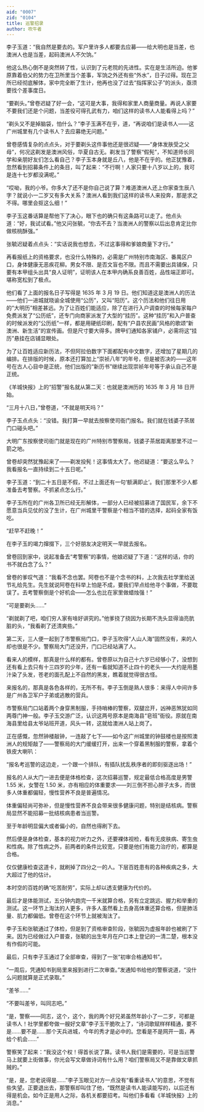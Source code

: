 ```yaml
---
aid: "0007"
zid: "0104"
title: 巡警招录
author: 吹牛者
---
```


李子玉道：“我自然是要去的。军户里许多人都要去应募——给大明也是当差，也澳洲人也是当差，起码澳洲人不欠饷。”

他这么热心倒不是突然转了性，认识到了元老院的先进性。实在是生活所迫。他爹原靠着伯父的势力在卫所里当个差事，军饷之外还有些“外水”，日子过得。现在卫所已经彻底解体，家中完全断了生计，他再也没了过去“指挥家公子”的派头，亟须要找个差事度日。

“要剃头。”曾卷迟疑了好一会，“这可是大事，我得和家里人商量商量。再说人家要不要我们还是个问题，当差役可得孔武有力，咱们这样的读书人人能看得上吗？”

“剃头又不是掉脑袋，怕什么？”李子玉满不在乎，道，“再说咱们是读书人——这广州城里有几个读书人？去应募绝无问题。”

曾卷感情复杂的点点头，对于要剃头这件事他还是很迟疑——“身体发肤受之父母”，何况这剃发是澳洲风俗，华夏自古无。剃发当了警察“假髡”，不知道师长同学和亲朋好友们怎么看自己？李子玉本身就是丘八，他是不在乎的。他正犹豫着，忽然看到招募条件上的条目，叫了起来：“不行啊！人家只要十八岁以上的，我可是连十七岁都没满呢。”

“哎呦，我的小爷。你多大了还不是你自己说了算？难道澳洲人还上你家查生辰八字？就说小一二岁又有多大关系？澳洲人看到我们这样的读书人来投奔，那是求之不得。哪里会抠这么细！”

李子玉这番话算是帮他下了决心，眼下也的确只有这条路可以走了。他点头道：“好，我试试看。”他又问张毓，“你去不去？当澳洲人的警察以后出息肯定比你做核桃酥强。”

张毓迟疑着点点头：“实话说我也想去，不过这事得和爹娘商量下才行。”

再看报纸上的资格要求，也没什么特殊的，必需是广州特别市南海区、番禺区户口，身体健康无恶疾花柳。男女不限、是否文盲也不限。而且不需要出具铺保，只要有本甲组头出具“良人证明”，证明该人在本甲内确系良善百姓，品性端正即可。堪称宽松到了极点。

他们看了上面的报名日子写得是 1635 年 3 月 19 日。他们知道这是澳洲人的历法——他们一进城就晓谕全城使用“公历”，又叫“阳历”。这个历法和他们往日用的“大明历”相差甚远。为了让百姓们能适应，除了在进行入户调查的时候每家每户免费派发了“公历纸”，还专门向商家派发了大型的“挂历”。这种“挂历”和入户普查的时候派发的“公历纸”一样，都是用硬纸印刷，配有“户县农民画”风格的歌颂“新澳洲、新生活”的宣传画。但是尺寸要大得多。牌甲们通知各家铺户，必需将这“挂历”悬挂在店铺显眼处。

为了让百姓适应新历法，不但阿拉伯数字下面都配有中文数字，还增加了星期几的编排。在排版的时候，原本还打算加上“崇祯八年”的年号，但是被否决的——这年号在古人心目中是正统，他们出版的“新历书”继续出现崇祯年号等于承认自己不是正统。

《羊城快报》上的“招警”报名就从第二天：也就是澳洲历的 1635 年 3 月 18 日开始。

“三月十八日，”曾卷道，“不就是明天吗？”

李子玉点点头：“没错。我打算一早就去按察使司衙门报名。我们就在钱婆子茶居门口碰头吧。”

大明广东按察使司衙门就是现在的广州特别市警察局，钱婆子茶居距离那里不过一箭之地。

曾卷却突然犹豫起来了——剃发投髡！这事情太大了。他迟疑道：“要这么早么？我看报名一直持续到二十五日呢。”

李子玉道：“到二十五日是不假，不过上面还有一句‘额满即止’。我们那里不少人都准备去考警察。不抓紧点怎么行。”

李子玉所在的广州各卫所已经无形解体，一部分人已经被招募进了国民军，余下不愿意当兵见仗的没了生计，在广州城里干警察是个相当不错的选择，起码全家有饭吃。

“赶早不赶晚！”

在李子玉的竭力撺掇下，三个好朋友决定明天一早就去报名。

曾卷回到家中，说起准备去“考警察”的事情，他娘迟疑了下道：“这样的话，你的书不就白念了么？”

曾卷的爹叹气道：“我看不念也罢。阿卷也不是个念书的料，上次我去社学里给送节礼给先生。先生就说阿卷在科举上怕是不成，要我们早点给他寻个事做，不要耽误了。去考警察倒是个好机会——怎么也比在家里做蜡烛强！”

“可是要剃头……”

“剃就剃了吧，咱们穷人家有啥好讲究的。”他爹挠了挠因为长期不洗头显得油亮肮脏的头，“我看剃了还清爽些。”

第二天，三人便一起到了市警察局门口，李子玉吹得“人山人海”固然没有，来的人却也很是不少。警察局大门还没开，门口已经站满了人。

看来人的模样，那真是什么样的都有。曾卷原以为自己十六岁已经够小了，没想到还有看上去只有十三四岁的少年，还有一看就知道不止四十的老头——大约是用墨汁染了头发，苍老的面孔配上不自然的黑发，瞧着就觉得很古怪。

来报名的，那真是各色各样的，无所不有。李子玉倒是熟人很多：来得人中间许多是广州各卫军户子弟或逃散的营兵。

市警察局门口站着两个身穿黑制服，手持哨棒的警察，双腿岔开，凶神恶煞犹如同两尊门神一般。李子玉交游广泛，认识这两号原本是南海县“皂班”衙役。原就在南海县里给县太爷站班开道，风头一转，这就给澳洲人站上岗了。

正在感慨，忽然钟楼敲钟，一连敲了七下——如今这广州城里的钟鼓楼也是按照澳洲人的规矩敲了——警察局的大门缓缓打开，出来一个穿着黑制服的警察，拿着个铁皮大喇叭：

“报名考巡警的这边走，一个跟一个排队，有插队扰乱秩序者的即刻驱逐出场！”

报名的人从大门一进去便是体格检查，这次招募巡警，规定最低合格高度是男警 1.55 米，女警在 1.50 米，亦有相应的体重要求——刘三倒不担心胖子太多，而很多人体重都偏轻，慢性营养不良是普遍情况。

体重偏轻尚可弥补，但是慢性营养不良会带来很多健康问题，特别是结核病。警察局显然不能招募一批结核病患者当巡警。

至于年龄明显偏大或者偏小的，自然也得刷下去。

然后便是身体检查，基本的视力听力之外，还要裸体视检，看有无皮肤病、寄生虫和性病。除了性病之外，前两者的条件比较宽，只要是他们有能力治疗的，都算是合格。

仅仅健康检查这道卡，就刷掉了四分之一的人。下层百姓患有的各种疾病之多，大大超过了他的估计。

本时空的百姓的确“吃苦耐劳”，实际上却以透支健康为代价的。

最后才是体能测试，五分钟内跑完一千米就算合格，另有立定跳远、握力和举重的测试。这一环节上淘汰的人更多，许多人虽然看上去身高体重还算合格，但是肺活量、肌力都偏低。曾卷在这个环节上就被淘汰了。

李子玉和张毓通过了体检，但是到了资格审查阶段，张毓因为虚报年龄也被刷了下来。因为已经做过入户普查，张毓的出生年月在户口本上登记的一清二楚，根本没有作假的可能。

最后，只有李子玉通过了全部审查，得到了一张“初审合格通知书”。

“一周后，凭通知书到局里来报到进行二次审查。”发通知书给他的警察说道，“没什么问题就算是正式录取。”

“差爷……”

“不要叫差爷，叫同志吧。”

“是，警察——同志，这个，这个，我的两个好兄弟虽然年龄小了一二岁，可都是读书人！社学里都夸做一艘好文章”李子玉干脆吹上了，“诗词歌赋样样精通，要不是……要不是……那个天兵进城，今年的秀才是必中的。您看是不是网开一面，再给个机会……”

警察笑了起来：“我没这个权！得首长说了算。读书人我们是需要的，可是当巡警马上就要上街做事，你光会写文章做诗词有什么用？咱们警察局又不是靠做文章抓贼的。”

“是，是，您老说得是……”李子玉眼见对方一点没有“看重读书人”的意思，不觉有些失望。正要退出去，那警察却叫住了他，“既然是读书人能读能写的，以后还有得是机会。如今正是用人之际，各机关都要招考。叫他们多看看《羊城快报》上的消息。”
